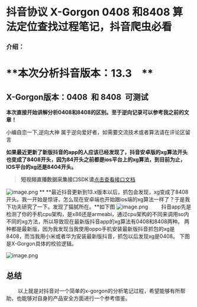 # 抖音协议 X-Gorgon 0408 和8408 算法定位查找过程笔记，抖音爬虫必看


### **介绍：**

# **本次分析抖音版本：13.3    **

## **X-Gorgon版本：0408  和 8408  可测试**
**本次直接开始讲解分析0408和8408的区别。至于逆向记录可以参考我之前的文章！**

小编自恋一下,逆向大神 属于逆向爱好者，如需要交流技术或者算法请在评论区留言



**如果最近更新了新版抖音的app的人应该已经发现了，抖音安卓版的xg算法开头也变成了8408开头，因为84开头之前都是ios平台上的xg算法，到目前为止，IOS平台的xg还是8404开头。**

 >**短视频直播数据采集接口SDK请**[点击查看接口文档](https://docs.qq.com/doc/DU3RKUFVFdVhQbXlR) 
 
![image.png](https://cdn.nlark.com/yuque/0/2020/png/97322/1607476459483-4c47b95b-46ce-4cbe-9b2d-1ac5fbcbb018.png#align=left&display=inline&height=149&name=image.png&originHeight=298&originWidth=1229&size=53126&status=done&style=none&width=614.5)
**
**最近抖音更新到13.x版本以后，抓包会发现，xg变成了8408开头。我一开始是惊讶，怎么现在安卓端也开始跟ios端的xg算法一样了？于是我下功夫研究了一下。发现了猫腻所在。**如下图
![image.png](https://cdn.nlark.com/yuque/0/2020/png/97322/1607476471756-94bb9949-b021-4853-8323-625bb81d533a.png#align=left&display=inline&height=302&name=image.png&originHeight=603&originWidth=841&size=45866&status=done&style=none&width=420.5)
 
 
 
 
抖音app先是检测了你的手机cpu架构，是x86还是armeabi，通过cpu架构的不同来调用so内不同的xg方法，所以导致现在最新版抖音app的xg算法有0408和8408两种。
两种都是最新版，因为我发现当我使用oppo手机安装最新版抖音抓包的xg是8408，而当我用小米或者华为安装最新版抖音，抓包以后发现xg是0408。
下图是X-Gorgon具体的校验逻辑。


 

 

![image.png](https://cdn.nlark.com/yuque/0/2020/png/97322/1607476488273-70666e0d-e3a4-4264-a1e1-695a99b9d290.png#align=left&display=inline&height=464&name=image.png&originHeight=928&originWidth=1331&size=100281&status=done&style=none&width=665.5)
 

 

## 总结
        以上就是对抖音对一个简单的x-gorgon的分析笔记过程，希望能够有所帮助，也能够对自身的产品安全方面进行一个参考借鉴。





